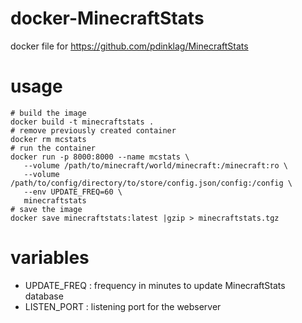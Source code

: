 # docker-MinecraftStats
docker file for  https://github.com/pdinklag/MinecraftStats

# usage
```
# build the image
docker build -t minecraftstats .
# remove previously created container
docker rm mcstats
# run the container
docker run -p 8000:8000 --name mcstats \
   --volume /path/to/minecraft/world/minecraft:/minecraft:ro \
   --volume /path/to/config/directory/to/store/config.json/config:/config \
   --env UPDATE_FREQ=60 \
   minecraftstats
# save the image
docker save minecraftstats:latest |gzip > minecraftstats.tgz

```

# variables
* UPDATE_FREQ : frequency in minutes to update MinecraftStats database
* LISTEN_PORT : listening port for the webserver
